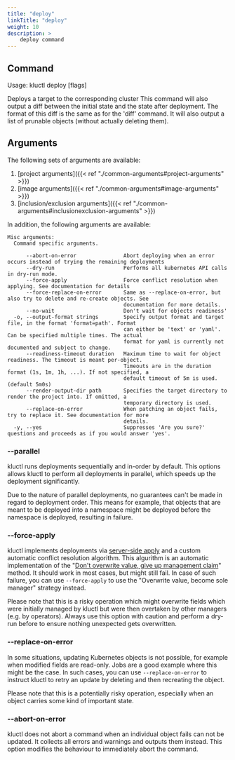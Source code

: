 ```yaml
---
title: "deploy"
linkTitle: "deploy"
weight: 10
description: >
    deploy command
---
```


## Command
<!-- BEGIN SECTION "deploy" "Usage" false -->
Usage: kluctl deploy [flags]

Deploys a target to the corresponding cluster
This command will also output a diff between the initial state and the state after
deployment. The format of this diff is the same as for the 'diff' command.
It will also output a list of prunable objects (without actually deleting them).

<!-- END SECTION -->

## Arguments
The following sets of arguments are available:
1. [project arguments]({{< ref "./common-arguments#project-arguments" >}})
1. [image arguments]({{< ref "./common-arguments#image-arguments" >}})
1. [inclusion/exclusion arguments]({{< ref "./common-arguments#inclusionexclusion-arguments" >}})

In addition, the following arguments are available:
<!-- BEGIN SECTION "deploy" "Misc arguments" true -->
```
Misc arguments:
  Command specific arguments.

      --abort-on-error               Abort deploying when an error occurs instead of trying the remaining deployments
      --dry-run                      Performs all kubernetes API calls in dry-run mode.
      --force-apply                  Force conflict resolution when applying. See documentation for details
      --force-replace-on-error       Same as --replace-on-error, but also try to delete and re-create objects. See
                                     documentation for more details.
      --no-wait                      Don't wait for objects readiness'
  -o, --output-format strings        Specify output format and target file, in the format 'format=path'. Format
                                     can either be 'text' or 'yaml'. Can be specified multiple times. The actual
                                     format for yaml is currently not documented and subject to change.
      --readiness-timeout duration   Maximum time to wait for object readiness. The timeout is meant per-object.
                                     Timeouts are in the duration format (1s, 1m, 1h, ...). If not specified, a
                                     default timeout of 5m is used. (default 5m0s)
      --render-output-dir path       Specifies the target directory to render the project into. If omitted, a
                                     temporary directory is used.
      --replace-on-error             When patching an object fails, try to replace it. See documentation for more
                                     details.
  -y, --yes                          Suppresses 'Are you sure?' questions and proceeds as if you would answer 'yes'.

```
<!-- END SECTION -->

### --parallel
kluctl runs deployments sequentially and in-order by default. This options allows kluctl to perform all deployments
in parallel, which speeds up the deployment significantly.

Due to the nature of parallel deployments, no guarantees can't be made in regard to deployment order. This means for
example, that objects that are meant to be deployed into a namespace might be deployed before the namespace is deployed,
resulting in failure.

### --force-apply
kluctl implements deployments via [server-side apply](https://kubernetes.io/reference/using-api/server-side-apply/)
and a custom automatic conflict resolution algorithm. This algurithm is an automatic implementation of the
"[Don't overwrite value, give up management claim](https://kubernetes.io/reference/using-api/server-side-apply/#conflicts)"
method. It should work in most cases, but might still fail. In case of such failure, you can use `--force-apply` to
use the "Overwrite value, become sole manager" strategy instead.

Please note that this is a risky operation which might overwrite fields which were initially managed by kluctl but were
then overtaken by other managers (e.g. by operators). Always use this option with caution and perform a dry-run
before to ensure nothing unexpected gets overwritten.

### --replace-on-error
In some situations, updating Kubernetes objects is not possible, for example when modified fields are read-only. Jobs
are a good example where this might be the case. In such cases, you can use `--replace-on-error` to instruct kluctl to
retry an update by deleting and then recreating the object.

Please note that this is a potentially risky operation, especially when an object carries some kind of important state.

### --abort-on-error
kluctl does not abort a command when an individual object fails can not be updated. It collects all errors and warnings
and outputs them instead. This option modifies the behaviour to immediately abort the command.
